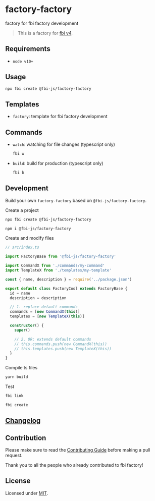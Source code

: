 # factory-factory

factory for fbi factory development

> This is a factory for [fbi v4](https://github.com/fbi-js/fbi).


## Requirements

- `node v10+`

## Usage

```bash
npx fbi create @fbi-js/factory-factory
```

## Templates

- `factory`: template for fbi factory development

## Commands

- `watch`: watching for file changes (typescript only)

  ```bash
  fbi w
  ```

- `build`: build for production (typescript only)

  ```bash
  fbi b
  ```

## Development

Build your own `factory-factory` based on `@fbi-js/factory-factory`.

Create a project

```bash
npx fbi create @fbi-js/factory-factory

npm i @fbi-js/factory-factory
```

Create and modify files

```ts
// src/index.ts

import FactoryBase from '@fbi-js/factory-factory'

import CommandX from './commands/my-command'
import TemplateX from './templates/my-template'

const { name, description } = require('../package.json')

export default class FactoryCool extends FactoryBase {
  id = name
  description = description

  // 1. replace default commands
  commands = [new CommandX(this)]
  templates = [new TemplateX(this)]

  constructor() {
    super()

    // 2. OR: extends default commands
    // this.commands.push(new CommandX(this))
    // this.templates.push(new TemplateX(this))
  }
}
```

Compile ts files

```bash
yarn build
```

Test

```bash
fbi link
```

```bash
fbi create
```

## [Changelog](./CHANGELOG.md)

## Contribution

Please make sure to read the [Contributing Guide](./CONTRIBUTING.md) before making a pull request.

Thank you to all the people who already contributed to fbi factory!

## License

Licensed under [MIT](https://opensource.org/licenses/MIT).

